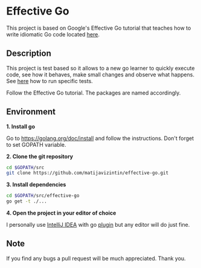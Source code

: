 # Effective Go

This project is based on Google's Effective Go tutorial that teaches how to write idiomatic Go code located <a href="https://golang.org/doc/effective_go.html">here</a>.

## Description

This project is test based so it allows to a new go learner to quickly execute code, see how it behaves, make small changes and observe what happens. See <a href="http://blog.gaku.net/match/">here</a> how to run specific tests.

Follow the Effective Go tutorial. The packages are named accordingly.

## Environment

**1. Install go**

Go to https://golang.org/doc/install and follow the instructions. Don't forget to set GOPATH variable.

**2. Clone the git repository**
```bash
cd $GOPATH/src
git clone https://github.com/matijavizintin/effective-go.git
```

**3. Install dependencies**
```bash
cd $GOPATH/src/effective-go
go get -t ./...
```

**4. Open the project in your editor of choice**

I personally use <a href="https://www.jetbrains.com/idea/">IntelliJ IDEA<a/> with go <a href="https://github.com/go-lang-plugin-org">plugin</a> but any editor will do just fine.

## Note

If you find any bugs a pull request will be much appreciated. Thank you.